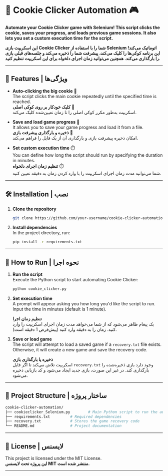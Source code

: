 # 🍪 Cookie Clicker Automation 🎮  
**Automate your Cookie Clicker game with Selenium! This script clicks the cookie, saves your progress, and loads previous game sessions. It also lets you set a custom execution time for the script.**

**این اسکریپت بازی Cookie Clicker شما را با استفاده از Selenium اتوماتیک می‌کند! این برنامه کوکی‌ها را کلیک می‌کند، پیشرفت شما را ذخیره می‌کند و جلسه‌های قبلی بازی را بارگذاری می‌کند. همچنین می‌توانید زمان اجرای دلخواه برای این اسکریپت تنظیم کنید.**

---

## 🌟 Features | ویژگی‌ها

- **Auto-clicking the big cookie** 🔄  
  The script clicks the main cookie repeatedly until the specified time is reached.  
  **کلیک خودکار بر روی کوکی اصلی** 🔄  
  اسکریپت به‌طور مکرر کوکی اصلی را تا زمان تعیین‌شده کلیک می‌کند.

- **Save and load game progress** 💾  
  It allows you to save your game progress and load it from a file.  
  **ذخیره و بارگذاری پیشرفت بازی** 💾  
  امکان ذخیره پیشرفت بازی و بارگذاری آن از یک فایل را فراهم می‌کند.

- **Set custom execution time** ⏱️  
  You can define how long the script should run by specifying the duration in minutes.  
  **تنظیم زمان اجرای دلخواه** ⏱️  
  شما می‌توانید مدت زمان اجرای اسکریپت را با وارد کردن زمان به دقیقه تعیین کنید.

---

## 🛠️ Installation | نصب

1. **Clone the repository**  
   ```bash
   git clone https://github.com/your-username/cookie-clicker-automation.git
   ```

2. **Install dependencies**  
   In the project directory, run:  
   ```bash
   pip install -r requirements.txt
   
   ``` 
---

## 🚀 How to Run | نحوه اجرا

1. **Run the script**  
   Execute the Python script to start automating Cookie Clicker:  
   ```bash
   python cookie_clicker.py
   ```
   
2. **Set execution time**  
   A prompt will appear asking you how long you'd like the script to run. Input the time in minutes (default is 1 minute).
   
   **تنظیم زمان اجرا**  
   یک پیغام ظاهر می‌شود که از شما می‌خواهد مدت زمان اجرای اسکریپت را وارد کنید. زمان را به دقیقه وارد کنید (پیش‌فرض 1 دقیقه است).

4. **Save or load game**  
   The script will attempt to load a saved game if a `recovery.txt` file exists. Otherwise, it will create a new game and save the recovery code.
   
   **ذخیره یا بارگذاری بازی**  
   اسکریپت تلاش می‌کند تا اگر فایل `recovery.txt` وجود دارد بازی ذخیره‌شده را بارگذاری کند. در غیر این صورت، بازی جدید ایجاد می‌شود و کد بازیابی ذخیره می‌شود.

---

## 🔧 Project Structure | ساختار پروژه

```bash
cookie-clicker-automation/
├── cookieclicker_Selenium.py        # Main Python script to run the automation
├── requirements.txt         # Required dependencies
├── recovery.txt             # Stores the game recovery code
└── README.md                # Project documentation
```
---

## 📄 License | لایسنس

This project is licensed under the MIT License.  
**این پروژه تحت لایسنس MIT منتشر شده است.**

---
